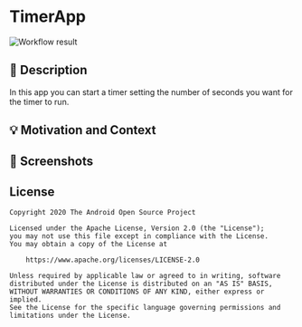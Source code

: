# TimerApp

![Workflow result](https://github.com/eselman/solving-android-dev-challenge-compose-week-2/workflows/Check/badge.svg)


## :scroll: Description
In this app you can start a timer setting the number of seconds you want for the timer to run.


## :bulb: Motivation and Context

## :camera_flash: Screenshots

## License
```
Copyright 2020 The Android Open Source Project

Licensed under the Apache License, Version 2.0 (the "License");
you may not use this file except in compliance with the License.
You may obtain a copy of the License at

    https://www.apache.org/licenses/LICENSE-2.0

Unless required by applicable law or agreed to in writing, software
distributed under the License is distributed on an "AS IS" BASIS,
WITHOUT WARRANTIES OR CONDITIONS OF ANY KIND, either express or implied.
See the License for the specific language governing permissions and
limitations under the License.
```